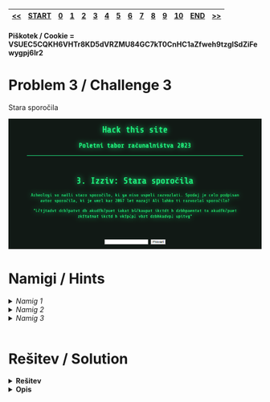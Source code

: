 |[<<](/guides/chall2.md)|[START](/guides/main.md)|[0](/guides/chall0.md)|[1](/guides/chall1.md)|[2](/guides/chall2.md)|[3](/guides/chall3.md)|[4](/guides/chall4.md)|[5](/guides/chall5.md)|[6](/guides/chall6.md)|[7](/guides/chall7.md)|[8](/guides/chall8.md)|[9](/guides/chall9.md)|[10](/guides/chall10.md)|[END](/guides/end.md)|[>>](/guides/chall4.md)|
|:-|:-|:-|:-|:-|:-|:-|:-|:-|:-|:-|:-|:-|:-|:-|

#### Piškotek / Cookie = VSUEC5CQKH6VHTr8KD5dVRZMU84GC7kT0CnHC1aZfweh9tzgISdZiFewygpj6Ir2

# Problem 3 / Challenge 3
Stara sporočila

![Image](/guides/images/image3.png)

# Namigi / Hints

<details>
<summary>
    <i>Namig 1</i> 
</summary>
    Kaj je bilo pred 2067 leti?
</details>
<details>
<summary>
    <i>Namig 2</i> 
</summary>
    Julij Cezar
</details>
<details >
<summary>
    <i>Namig 3</i> 
</summary>
    <a href="https://sl.wikipedia.org/wiki/Cezarjeva_%C5%A1ifra">Cezarjeva šifra</a>
</details>
<br>

# Rešitev / Solution

<details>
<summary><b>
    Rešitev
</b></summary>
Brižinski spomeniki so najstarejši znani ohranjeni zapisi v slovenščini in najstarejši latinični zapis v katerem koli slovanskem jeziku
</details>
<details>
<summary><b>
    Opis
</b></summary>

[Decoder cezarjeve šifre](https://cryptii.com/pipes/caesar-cipher)

![slika](/guides/images/sol3.png)
</details>

